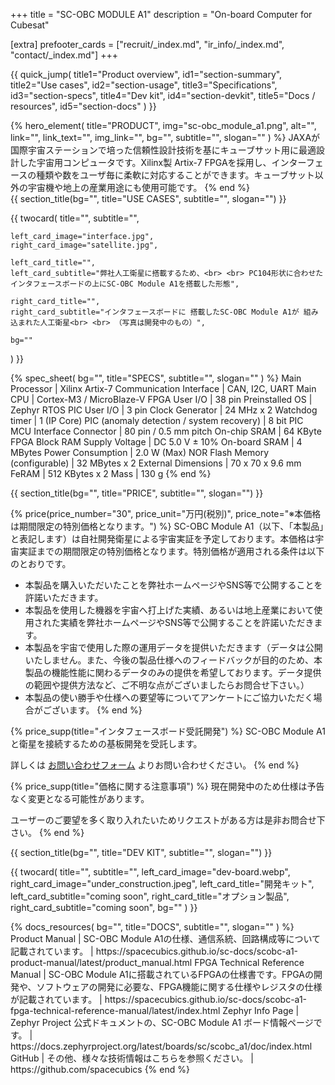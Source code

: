 +++
title = "SC-OBC MODULE A1"
description = "On-board Computer for Cubesat"

[extra]
prefooter_cards = ["recruit/_index.md", "ir_info/_index.md", "contact/_index.md"]
+++

{{ quick_jump(
	title1="Product overview", id1="section-summary",
	title2="Use cases", id2="section-usage",
	title3="Specifications", id3="section-specs",
	title4="Dev kit", id4="section-devkit",
	title5="Docs / resources", id5="section-docs"
) }}

<section id="section-summary">
	{% hero_element(
		title="PRODUCT",
		img="sc-obc_module_a1.png",
		alt="",
		link="",
		link_text="",
		img_link="",
		bg="",
		subtitle="",
		slogan=""
	) %}
	JAXAが国際宇宙ステーションで培った信頼性設計技術を基にキューブサット用に最適設計した宇宙用コンピュータです。Xilinx製 Artix-7 FPGAを採用し、インターフェースの種類や数をユーザ毎に柔軟に対応することができます。キューブサット以外の宇宙機や地上の産業用途にも使用可能です。
	{% end %}

<section id="section-usage">
	{{ section_title(bg="", title="USE CASES", subtitle="", slogan="") }}
</section>

{{ twocard(
	title="",
	subtitle="",

	left_card_image="interface.jpg",
	right_card_image="satellite.jpg",

	left_card_title="",
	left_card_subtitle="弊社人工衛星に搭載するため、<br> <br> PC104形状に合わせたインタフェースボードの上にSC-OBC Module A1を搭載した形態",

	right_card_title="",
	right_card_subtitle="インタフェースボードに 搭載したSC-OBC Module A1が 組み込まれた人工衛星<br> <br> （写真は開発中のもの）",

	bg=""
) }}

<section id="section-specs">
	{% spec_sheet(
		bg="",
		title="SPECS",
		subtitle="",
		slogan=""
	) %}
	Main Processor | Xilinx Artix-7
	Communication Interface | CAN, I2C, UART
	Main CPU | Cortex-M3 / MicroBlaze-V
	FPGA User I/O | 38 pin
	Preinstalled OS | Zephyr RTOS
	PIC User I/O | 3 pin
	Clock Generator | 24 MHz x 2
	Watchdog timer | 1 (IP Core)
	PIC (anomaly detection / system recovery) | 8 bit PIC MCU
	Interface Connector | 80 pin / 0.5 mm pitch
	On-chip SRAM | 64 KByte FPGA Block RAM
	Supply Voltage | DC 5.0 V ± 10%
	On-board SRAM | 4 MBytes
	Power Consumption | 2.0 W (Max)
	NOR Flash Memory (configurable) | 32 MBytes x 2
	External Dimensions | 70 x 70 x 9.6 mm
	FeRAM | 512 KBytes x 2
	Mass | 130 g
	{% end %}
</section>

{{ section_title(bg="", title="PRICE", subtitle="", slogan="") }}

{% price(price_number="30", price_unit="万円(税別)", price_note="※本価格は期間限定の特別価格となります。") %}
SC-OBC Module A1（以下、「本製品」と表記します）は自社開発衛星による宇宙実証を予定しております。本価格は宇宙実証までの期間限定の特別価格となります。特別価格が適用される条件は以下のとおりです。

- 本製品を購入いただいたことを弊社ホームページやSNS等で公開することを許諾いただきます。
- 本製品を使用した機器を宇宙へ打上げた実績、あるいは地上産業において使用された実績を弊社ホームページやSNS等で公開することを許諾いただきます。
- 本製品を宇宙で使用した際の運用データを提供いただきます（データは公開いたしません。また、今後の製品仕様へのフィードバックが目的のため、本製品の機能性能に関わるデータのみの提供を希望しております。データ提供の範囲や提供方法など、ご不明な点がございましたらお問合せ下さい。）
- 本製品の使い勝手や仕様への要望等についてアンケートにご協力いただく場合がございます。
{% end %}

{% price_supp(title="インタフェースボード受託開発") %}
SC-OBC Module A1と衛星を接続するための基板開発を受託します。

詳しくは [お問い合わせフォーム](/contact">) よりお問い合わせください。
{% end %}

{% price_supp(title="価格に関する注意事項") %}
現在開発中のため仕様は予告なく変更となる可能性があります。

ユーザーのご要望を多く取り入れたいためリクエストがある方は是非お問合せ下さい。
{% end %}

<section id="section-devkit">
	{{ section_title(bg="", title="DEV KIT", subtitle="", slogan="") }}
</section>

{{ twocard(
	title="",
	subtitle="",
	left_card_image="dev-board.webp",
	right_card_image="under_construction.jpeg",
	left_card_title="開発キット",
	left_card_subtitle="coming soon",
	right_card_title="オプション製品",
	right_card_subtitle="coming soon",
	bg=""
) }}

<section id="section-docs">
	{% docs_resources(
		bg="",
		title="DOCS",
		subtitle="",
		slogan=""
	) %}
	Product Manual | SC-OBC Module A1の仕様、通信系統、回路構成等について記載されています。 | https://spacecubics.github.io/sc-docs/scobc-a1-product-manual/latest/product_manual.html
	FPGA Technical Reference Manual | SC-OBC Module A1に搭載されているFPGAの仕様書です。FPGAの開発や、ソフトウェアの開発に必要な、FPGA機能に関する仕様やレジスタの仕様が記載されています。 | https://spacecubics.github.io/sc-docs/scobc-a1-fpga-technical-reference-manual/latest/index.html
	Zephyr Info Page | Zephyr Project 公式ドキュメントの、SC-OBC Module A1 ボード情報ページです。 | https://docs.zephyrproject.org/latest/boards/sc/scobc_a1/doc/index.html
	GitHub | その他、様々な技術情報はこちらを参照ください。 | https://github.com/spacecubics
	{% end %}
</section>

